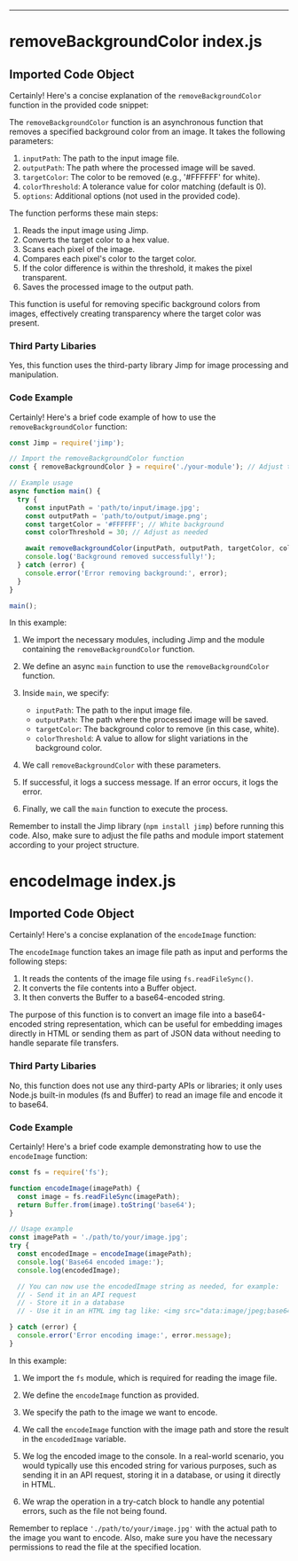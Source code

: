 

  

  

  

  

  

  

  

  

  

  

  

  

  

  

  

  

  

  

  

  

  

  

  

  

  

  

  

  

  

  

  

  

  

  

  

  

---
# removeBackgroundColor index.js
## Imported Code Object
Certainly! Here's a concise explanation of the `removeBackgroundColor` function in the provided code snippet:

The `removeBackgroundColor` function is an asynchronous function that removes a specified background color from an image. It takes the following parameters:

1. `inputPath`: The path to the input image file.
2. `outputPath`: The path where the processed image will be saved.
3. `targetColor`: The color to be removed (e.g., '#FFFFFF' for white).
4. `colorThreshold`: A tolerance value for color matching (default is 0).
5. `options`: Additional options (not used in the provided code).

The function performs these main steps:

1. Reads the input image using Jimp.
2. Converts the target color to a hex value.
3. Scans each pixel of the image.
4. Compares each pixel's color to the target color.
5. If the color difference is within the threshold, it makes the pixel transparent.
6. Saves the processed image to the output path.

This function is useful for removing specific background colors from images, effectively creating transparency where the target color was present.

### Third Party Libaries

Yes, this function uses the third-party library Jimp for image processing and manipulation.

### Code Example

Certainly! Here's a brief code example of how to use the `removeBackgroundColor` function:

```javascript
const Jimp = require('jimp');

// Import the removeBackgroundColor function
const { removeBackgroundColor } = require('./your-module'); // Adjust the path as needed

// Example usage
async function main() {
  try {
    const inputPath = 'path/to/input/image.jpg';
    const outputPath = 'path/to/output/image.png';
    const targetColor = '#FFFFFF'; // White background
    const colorThreshold = 30; // Adjust as needed

    await removeBackgroundColor(inputPath, outputPath, targetColor, colorThreshold);
    console.log('Background removed successfully!');
  } catch (error) {
    console.error('Error removing background:', error);
  }
}

main();
```

In this example:

1. We import the necessary modules, including Jimp and the module containing the `removeBackgroundColor` function.

2. We define an async `main` function to use the `removeBackgroundColor` function.

3. Inside `main`, we specify:
   - `inputPath`: The path to the input image file.
   - `outputPath`: The path where the processed image will be saved.
   - `targetColor`: The background color to remove (in this case, white).
   - `colorThreshold`: A value to allow for slight variations in the background color.

4. We call `removeBackgroundColor` with these parameters.

5. If successful, it logs a success message. If an error occurs, it logs the error.

6. Finally, we call the `main` function to execute the process.

Remember to install the Jimp library (`npm install jimp`) before running this code. Also, make sure to adjust the file paths and module import statement according to your project structure.

# encodeImage index.js
## Imported Code Object
Certainly! Here's a concise explanation of the `encodeImage` function:

The `encodeImage` function takes an image file path as input and performs the following steps:

1. It reads the contents of the image file using `fs.readFileSync()`.
2. It converts the file contents into a Buffer object.
3. It then converts the Buffer to a base64-encoded string.

The purpose of this function is to convert an image file into a base64-encoded string representation, which can be useful for embedding images directly in HTML or sending them as part of JSON data without needing to handle separate file transfers.

### Third Party Libaries

No, this function does not use any third-party APIs or libraries; it only uses Node.js built-in modules (fs and Buffer) to read an image file and encode it to base64.

### Code Example

Certainly! Here's a brief code example demonstrating how to use the `encodeImage` function:

```javascript
const fs = require('fs');

function encodeImage(imagePath) {
  const image = fs.readFileSync(imagePath);
  return Buffer.from(image).toString('base64');
}

// Usage example
const imagePath = './path/to/your/image.jpg';
try {
  const encodedImage = encodeImage(imagePath);
  console.log('Base64 encoded image:');
  console.log(encodedImage);

  // You can now use the encodedImage string as needed, for example:
  // - Send it in an API request
  // - Store it in a database
  // - Use it in an HTML img tag like: <img src="data:image/jpeg;base64,${encodedImage}" />

} catch (error) {
  console.error('Error encoding image:', error.message);
}
```

In this example:

1. We import the `fs` module, which is required for reading the image file.

2. We define the `encodeImage` function as provided.

3. We specify the path to the image we want to encode.

4. We call the `encodeImage` function with the image path and store the result in the `encodedImage` variable.

5. We log the encoded image to the console. In a real-world scenario, you would typically use this encoded string for various purposes, such as sending it in an API request, storing it in a database, or using it directly in HTML.

6. We wrap the operation in a try-catch block to handle any potential errors, such as the file not being found.

Remember to replace `'./path/to/your/image.jpg'` with the actual path to the image you want to encode. Also, make sure you have the necessary permissions to read the file at the specified location.


  